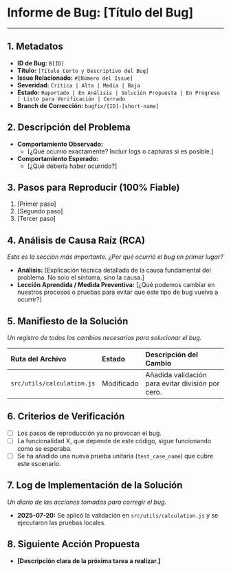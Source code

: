 # Informe de Bug: [Título del Bug]

---

## 1. Metadatos

- **ID de Bug:** `B[ID]`
- **Título:** `[Título Corto y Descriptivo del Bug]`
- **Issue Relacionado:** `#[Número del Issue]`
- **Severidad:** `Crítica | Alta | Media | Baja`
- **Estado:** `Reportado | En Análisis | Solución Propuesta | En Progreso | Listo para Verificación | Cerrado`
- **Branch de Corrección:** `bugfix/[ID]-[short-name]`

## 2. Descripción del Problema

- **Comportamiento Observado:**
  - [¿Qué ocurrió exactamente? Incluir logs o capturas si es posible.]
- **Comportamiento Esperado:**
  - [¿Qué debería haber ocurrido?]

## 3. Pasos para Reproducir (100% Fiable)

1.  [Primer paso]
2.  [Segundo paso]
3.  [Tercer paso]

## 4. Análisis de Causa Raíz (RCA)

*Esta es la sección más importante. ¿Por qué ocurrió el bug en primer lugar?*

- **Análisis:** [Explicación técnica detallada de la causa fundamental del problema. No solo el síntoma, sino la causa.]
- **Lección Aprendida / Medida Preventiva:** [¿Qué podemos cambiar en nuestros procesos o pruebas para evitar que este tipo de bug vuelva a ocurrir?]

## 5. Manifiesto de la Solución

*Un registro de todos los cambios necesarios para solucionar el bug.*

| Ruta del Archivo                    | Estado     | Descripción del Cambio              |
| :---------------------------------- | :--------- | :---------------------------------- |
| `src/utils/calculation.js`          | Modificado | Añadida validación para evitar división por cero. |

## 6. Criterios de Verificación

- [ ] Los pasos de reproducción ya no provocan el bug.
- [ ] La funcionalidad X, que depende de este código, sigue funcionando como se esperaba.
- [ ] Se ha añadido una nueva prueba unitaria (`test_case_name`) que cubre este escenario.

## 7. Log de Implementación de la Solución

*Un diario de las acciones tomadas para corregir el bug.*

- **2025-07-20:** Se aplicó la validación en `src/utils/calculation.js` y se ejecutaron las pruebas locales.

## 8. Siguiente Acción Propuesta

- **[Descripción clara de la próxima tarea a realizar.]**